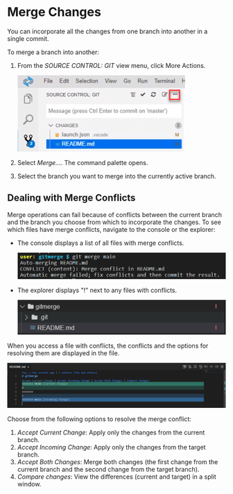 <!-- loio588c283f301c42bf94871d3ba6f47f92 -->

# Merge Changes

You can incorporate all the changes from one branch into another in a single commit.

To merge a branch into another:

1.  From the *SOURCE CONTROL: GIT* view menu, click More Actions.

    ![](images/Git_More_Actions_button_5a1fc7b.png)

2.  Select *Merge...*. The command palette opens.
3.  Select the branch you want to merge into the currently active branch.



<a name="loio588c283f301c42bf94871d3ba6f47f92__section_mlh_1j2_mrb"/>

## Dealing with Merge Conflicts

Merge operations can fail because of conflicts between the current branch and the branch you choose from which to incorporate the changes. To see which files have merge conflicts, navigate to the console or the explorer:

-   The console displays a list of all files with merge conflicts.

    ![](images/merge_conflict_in_console_24ba0af.png)

-   The explorer displays "!" next to any files with conflicts.

    ![](images/merge_conflict_in_explorer_65b86be.png)


When you access a file with conflicts, the conflicts and the options for resolving them are displayed in the file.

![](images/merge_conflict_resolution_5c11c85.png)

Choose from the following options to resolve the merge conflict:

1.  *Accept Current Change*: Apply only the changes from the current branch.
2.  *Accept Incoming Change*: Apply only the changes from the target branch.
3.  *Accept Both Changes*: Merge both changes \(the first change from the current branch and the second change from the target branch\).
4.  *Compare changes*: View the differences \(current and target\) in a split window.

